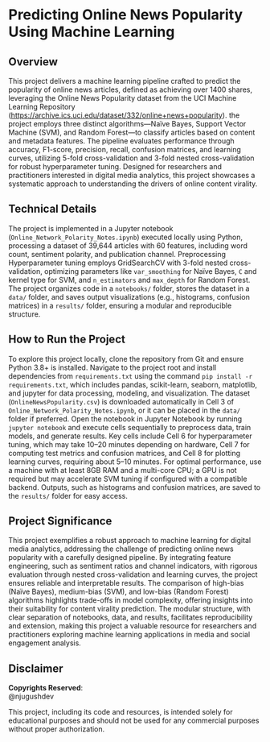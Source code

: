 # Predicting Online News Popularity Using Machine Learning

## Overview
This project delivers a machine learning pipeline crafted to predict the popularity of online news articles, defined as achieving over 1400 shares, leveraging the Online News Popularity dataset from the UCI Machine Learning Repository (https://archive.ics.uci.edu/dataset/332/online+news+popularity). the project employs three distinct algorithms—Naïve Bayes, Support Vector Machine (SVM), and Random Forest—to classify articles based on content and metadata features. The pipeline evaluates performance through accuracy, F1-score, precision, recall, confusion matrices, and learning curves, utilizing 5-fold cross-validation and 3-fold nested cross-validation for robust hyperparameter tuning. Designed for researchers and practitioners interested in digital media analytics, this project showcases a systematic approach to understanding the drivers of online content virality.

## Technical Details
The project is implemented in a Jupyter notebook (`Online_Network_Polarity_Notes.ipynb`) executed locally using Python, processing a dataset of 39,644 articles with 60 features, including word count, sentiment polarity, and publication channel. Preprocessing Hyperparameter tuning employs GridSearchCV with 3-fold nested cross-validation, optimizing parameters like `var_smoothing` for Naïve Bayes, `C` and kernel type for SVM, and `n_estimators` and `max_depth` for Random Forest. The project organizes code in a `notebooks/` folder, stores the dataset in a `data/` folder, and saves output visualizations (e.g., histograms, confusion matrices) in a `results/` folder, ensuring a modular and reproducible structure.

## How to Run the Project
To explore this project locally, clone the repository from Git and ensure Python 3.8+ is installed. Navigate to the project root and install dependencies from `requirements.txt` using the command `pip install -r requirements.txt`, which includes pandas, scikit-learn, seaborn, matplotlib, and jupyter for data processing, modeling, and visualization. The dataset (`OnlineNewsPopularity.csv`) is downloaded automatically in Cell 3 of `Online_Network_Polarity_Notes.ipynb`, or it can be placed in the `data/` folder if preferred. Open the notebook in Jupyter Notebook by running `jupyter notebook` and execute cells sequentially to preprocess data, train models, and generate results. Key cells include Cell 6 for hyperparameter tuning, which may take 10–20 minutes depending on hardware, Cell 7 for computing test metrics and confusion matrices, and Cell 8 for plotting learning curves, requiring about 5–10 minutes. For optimal performance, use a machine with at least 8GB RAM and a multi-core CPU; a GPU is not required but may accelerate SVM tuning if configured with a compatible backend. Outputs, such as histograms and confusion matrices, are saved to the `results/` folder for easy access.

## Project Significance
This project exemplifies a robust approach to machine learning for digital media analytics, addressing the challenge of predicting online news popularity with a carefully designed pipeline. By integrating feature engineering, such as sentiment ratios and channel indicators, with rigorous evaluation through nested cross-validation and learning curves, the project ensures reliable and interpretable results. The comparison of high-bias (Naïve Bayes), medium-bias (SVM), and low-bias (Random Forest) algorithms highlights trade-offs in model complexity, offering insights into their suitability for content virality prediction. The modular structure, with clear separation of notebooks, data, and results, facilitates reproducibility and extension, making this project a valuable resource for researchers and practitioners exploring machine learning applications in media and social engagement analysis.


## Disclaimer

**Copyrights Reserved**:  
@njugushdev  

This project, including its code and resources, is intended solely for educational purposes and should not be used for any commercial purposes without proper authorization.
